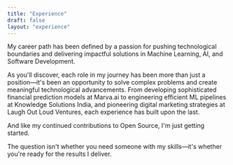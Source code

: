 ```yaml
---
title: "Experience"
draft: false
layout: "experience"
---
```


My career path has been defined by a passion for pushing technological boundaries and delivering impactful solutions in Machine Learning, AI, and Software Development.

As you'll discover, each role in my journey has been more than just a position—it's been an opportunity to solve complex problems and create meaningful technological advancements. From developing sophisticated financial prediction models at Marva.ai to engineering efficient ML pipelines at Knowledge Solutions India, and pioneering digital marketing strategies at Laugh Out Loud Ventures, each experience has built upon the last.

And like my continued contributions to Open Source, I'm just getting started.

The question isn't whether you need someone with my skills—it's whether you're ready for the results I deliver.